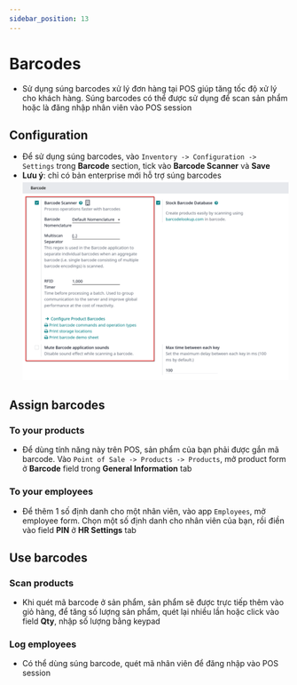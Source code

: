 ```yaml
---
sidebar_position: 13
---
```


# Barcodes

- Sử dụng súng barcodes xử lý đơn hàng tại POS giúp tăng tốc độ xử lý cho khách hàng. Súng barcodes có thể được sử dụng để scan sản phẩm hoặc là
  đăng nhập nhân viên vào POS session

## Configuration

- Để sử dụng súng barcodes, vào `Inventory -> Configuration -> Settings` trong **Barcode** section, tick vào **Barcode Scanner** và **Save**
- **Lưu ý**: chỉ có bản enterprise mới hỗ trợ súng barcodes
  ![pos barcode scanner](../img/pos_barcodes_scanner.png)

## Assign barcodes

### To your products

- Để dùng tính năng này trên POS, sản phẩm của bạn phải được gắn mã barcode. Vào `Point of Sale -> Products -> Products`, mở product form
  ở **Barcode** field trong **General Information** tab

### To your employees

- Để thêm 1 số định danh cho một nhân viên, vào app `Employees`, mở employee form. Chọn một số định danh cho nhân viên của bạn, rồi điền vào field **PIN** ở **HR Settings** tab

## Use barcodes

### Scan products

- Khi quét mã barcode ở sản phẩm, sản phẩm sẽ được trực tiếp thêm vào giỏ hàng, để tăng số lượng sản phẩm, quét lại nhiều lần hoặc click vào field **Qty**, nhập số lượng bằng keypad

### Log employees

- Có thể dùng súng barcode, quét mã nhân viên để đăng nhập vào POS session
